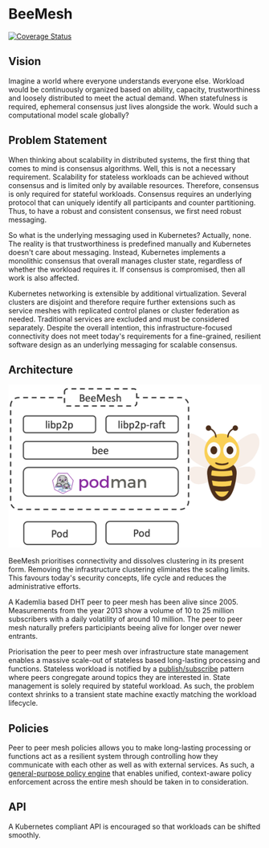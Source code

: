 # BeeMesh
[![Coverage Status](https://coveralls.io/repos/github/beemesh/beemesh/badge.svg?branch=master)](https://coveralls.io/github/beemesh/beemesh?branch=master)

## Vision
Imagine a world where everyone understands everyone else. Workload would be continuously organized based on ability, capacity, trustworthiness and loosely distributed to meet the actual demand. When statefulness is required, ephemeral consensus just lives alongside the work. Would such a computational model scale globally?

## Problem Statement
When thinking about scalability in distributed systems, the first thing that comes to mind is consensus algorithms. Well, this is not a necessary requirement. Scalability for stateless workloads can be achieved without consensus and is limited only by available resources. Therefore, consensus is only required for stateful workloads. Consensus requires an underlying protocol that can uniquely identify all participants and counter partitioning. Thus, to have a robust and consistent consensus, we first need robust messaging.

So what is the underlying messaging used in Kubernetes? Actually, none. The reality is that trustworthiness is predefined manually and Kubernetes doesn't care about messaging. Instead, Kubernetes implements a monolithic consensus that overall manages cluster state, regardless of whether the workload requires it. If consensus is compromised, then all work is also affected.

Kubernetes networking is extensible by additional virtualization. Several clusters are disjoint and therefore require further extensions such as service meshes with replicated control planes or cluster federation as needed. Traditional services are excluded and must be considered separately. Despite the overall intention, this infrastructure-focused connectivity does not meet today's requirements for a fine-grained, resilient software design as an underlying messaging for scalable consensus.

## Architecture
![BeeMesh Binary](assets/prototype.png)

BeeMesh prioritises connectivity and dissolves clustering in its present form. Removing the infrastructure clustering eliminates the scaling limits. This favours today's security concepts, life cycle and reduces the administrative efforts.

A Kademlia based DHT peer to peer mesh has been alive since 2005. Measurements from the year 2013 show a volume of 10 to 25 million subscribers with a daily volatility of around 10 million. The peer to peer mesh naturally prefers participiants beeing alive for longer over newer entrants. 

Priorisation the peer to peer mesh over infrastructure state management enables a massive scale-out of stateless based long-lasting processing and functions. Stateless workload is notified by a [publish/subscribe](https://docs.libp2p.io/concepts/publish-subscribe/) pattern where peers congregate around topics they are interested in. State management is solely required by stateful workload. As such, the problem context shrinks to a transient state machine exactly matching the workload lifecycle.

## Policies
Peer to peer mesh policies allows you to make long-lasting processing or functions act as a resilient system through controlling how they communicate with each other as well as with external services. As such, a [general-purpose policy engine](https://www.openpolicyagent.org) that enables unified, context-aware policy enforcement across the entire mesh should be taken in to consideration.

## API
A Kubernetes compliant API is encouraged so that workloads can be shifted smoothly.
